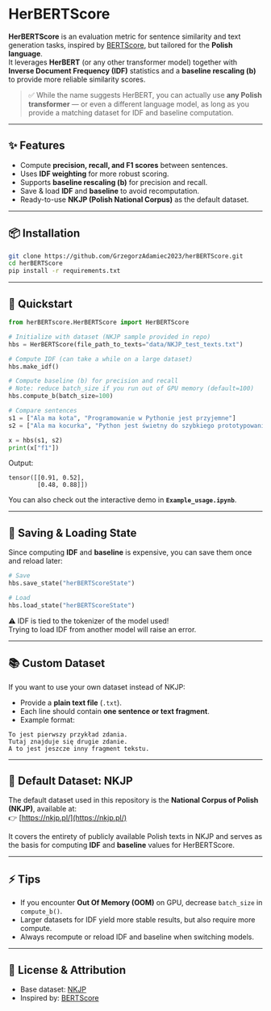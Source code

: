 # HerBERTScore  

**HerBERTScore** is an evaluation metric for sentence similarity and text generation tasks, inspired by [BERTScore](https://arxiv.org/abs/1904.09675), but tailored for the **Polish language**.  
It leverages **HerBERT** (or any other transformer model) together with **Inverse Document Frequency (IDF)** statistics and a **baseline rescaling (b)** to provide more reliable similarity scores.  

> ✅ While the name suggests HerBERT, you can actually use **any Polish transformer** — or even a different language model, as long as you provide a matching dataset for IDF and baseline computation.  

---

## ✨ Features

- Compute **precision, recall, and F1 scores** between sentences.  
- Uses **IDF weighting** for more robust scoring.  
- Supports **baseline rescaling (b)** for precision and recall.  
- Save & load **IDF** and **baseline** to avoid recomputation.  
- Ready-to-use **NKJP (Polish National Corpus)** as the default dataset.  

---

## 📦 Installation

```bash
git clone https://github.com/GrzegorzAdamiec2023/herBERTScore.git
cd herBERTScore
pip install -r requirements.txt
```

---

## 🚀 Quickstart

```python
from herBERTscore.HerBERTScore import HerBERTScore

# Initialize with dataset (NKJP sample provided in repo)
hbs = HerBERTScore(file_path_to_texts="data/NKJP_test_texts.txt")

# Compute IDF (can take a while on a large dataset)
hbs.make_idf()

# Compute baseline (b) for precision and recall
# Note: reduce batch_size if you run out of GPU memory (default=100)
hbs.compute_b(batch_size=100)

# Compare sentences
s1 = ["Ala ma kota", "Programowanie w Pythonie jest przyjemne"]
s2 = ["Ala ma kocurka", "Python jest świetny do szybkiego prototypowania"]

x = hbs(s1, s2)
print(x["f1"])
```

Output:  

```
tensor([[0.91, 0.52],
        [0.48, 0.88]])
```

You can also check out the interactive demo in **`Example_usage.ipynb`**.  

---

## 💾 Saving & Loading State

Since computing **IDF** and **baseline** is expensive, you can save them once and reload later:  

```python
# Save
hbs.save_state("herBERTScoreState")

# Load
hbs.load_state("herBERTScoreState")
```

⚠️ IDF is tied to the tokenizer of the model used!  
Trying to load IDF from another model will raise an error.  

---

## 📚 Custom Dataset

If you want to use your own dataset instead of NKJP:  

- Provide a **plain text file** (`.txt`).  
- Each line should contain **one sentence or text fragment**.  
- Example format:  

```
To jest pierwszy przykład zdania.
Tutaj znajduje się drugie zdanie.
A to jest jeszcze inny fragment tekstu.
```

---

## 📖 Default Dataset: NKJP

The default dataset used in this repository is the **National Corpus of Polish (NKJP)**, available at:  
👉 [https://nkjp.pl/](https://nkjp.pl/)  

It covers the entirety of publicly available Polish texts in NKJP and serves as the basis for computing **IDF** and **baseline** values for HerBERTScore.  

---

## ⚡ Tips

- If you encounter **Out Of Memory (OOM)** on GPU, decrease `batch_size` in `compute_b()`.  
- Larger datasets for IDF yield more stable results, but also require more compute.  
- Always recompute or reload IDF and baseline when switching models.  

---

## 📝 License & Attribution

- Base dataset: [NKJP](https://nkjp.pl/)  
- Inspired by: [BERTScore](https://arxiv.org/abs/1904.09675)  
```
